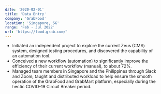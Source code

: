 ```yaml
---
date: '2020-02-01'
title: 'Data Entry'
company: 'GrabFood'
location: 'Singapore, SG'
range: 'Feb - Jul 2022'
url: 'https://food.grab.com/'
---
```


- Initiated an independent project to explore the current Zeus (CMS) system, designed testing procedures, and discovered the capability of an automation tool.
- Conceived a new workflow (automation) to significantly improve the efficiency of their current workflow (manual), to about 72%.
- Managed team members in Singapore and the Philippines through Slack and Zoom, taught and distributed workload to help ensure the smooth operation of the GrabFood and GrabMart platform, especially during the hectic COVID-19 Circuit Breaker period.

